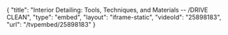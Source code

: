 {
    "title": "Interior Detailing: Tools, Techniques, and Materials -- \/DRIVE CLEAN",
    "type": "embed",
    "layout": "iframe-static",
    "videoId": "25898183",
    "url": "\/tvpembed\/25898183"
}
